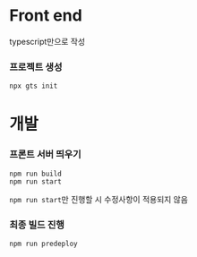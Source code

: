# Front end

typescript만으로 작성

### 프로젝트 생성
```shell
npx gts init
```

# 개발

### 프론트 서버 띄우기
```shell
npm run build
npm run start
```

`npm run start`만 진행할 시 수정사항이 적용되지 않음

### 최종 빌드 진행
```shell
npm run predeploy
```